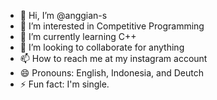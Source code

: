 - 👋 Hi, I’m @anggian-s
- 👀 I’m interested in Competitive Programming
- 🌱 I’m currently learning C++
- 💞️ I’m looking to collaborate for anything
- 📫 How to reach me at my instagram account
- 😄 Pronouns: English, Indonesia, and Deutch
- ⚡ Fun fact: I'm single.

<!---
anggian-s/anggian-s is a ✨ special ✨ repository because its `README.md` (this file) appears on your GitHub profile.
You can click the Preview link to take a look at your changes.
--->
